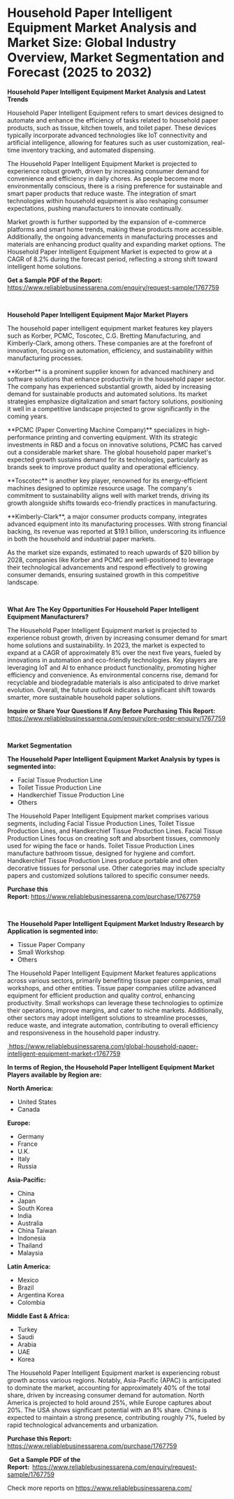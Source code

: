 <p><h1>Household Paper Intelligent Equipment Market Analysis and Market Size: Global Industry Overview, Market Segmentation and Forecast (2025 to 2032)</h1></p><p><strong>Household Paper Intelligent Equipment Market Analysis and Latest Trends</strong></p>
<p><p>Household Paper Intelligent Equipment refers to smart devices designed to automate and enhance the efficiency of tasks related to household paper products, such as tissue, kitchen towels, and toilet paper. These devices typically incorporate advanced technologies like IoT connectivity and artificial intelligence, allowing for features such as user customization, real-time inventory tracking, and automated dispensing.</p><p>The Household Paper Intelligent Equipment Market is projected to experience robust growth, driven by increasing consumer demand for convenience and efficiency in daily chores. As people become more environmentally conscious, there is a rising preference for sustainable and smart paper products that reduce waste. The integration of smart technologies within household equipment is also reshaping consumer expectations, pushing manufacturers to innovate continually.</p><p>Market growth is further supported by the expansion of e-commerce platforms and smart home trends, making these products more accessible. Additionally, the ongoing advancements in manufacturing processes and materials are enhancing product quality and expanding market options. The Household Paper Intelligent Equipment Market is expected to grow at a CAGR of 8.2% during the forecast period, reflecting a strong shift toward intelligent home solutions.</p></p>
<p><strong>Get a Sample PDF of the Report:&nbsp;</strong> <a href="https://www.reliablebusinessarena.com/enquiry/request-sample/1767759?utm_campaign=3218&utm_medium=2&utm_source=Github&utm_content=ia&utm_term=11042025&utm_id=household-paper-intelligent-equipment">https://www.reliablebusinessarena.com/enquiry/request-sample/1767759</a></p>
<p>&nbsp;</p>
<p><strong>Household Paper Intelligent Equipment Major Market Players</strong></p>
<p><p>The household paper intelligent equipment market features key players such as Korber, PCMC, Toscotec, C.G. Bretting Manufacturing, and Kimberly-Clark, among others. These companies are at the forefront of innovation, focusing on automation, efficiency, and sustainability within manufacturing processes.</p><p>**Korber** is a prominent supplier known for advanced machinery and software solutions that enhance productivity in the household paper sector. The company has experienced substantial growth, aided by increasing demand for sustainable products and automated solutions. Its market strategies emphasize digitalization and smart factory solutions, positioning it well in a competitive landscape projected to grow significantly in the coming years.</p><p>**PCMC (Paper Converting Machine Company)** specializes in high-performance printing and converting equipment. With its strategic investments in R&D and a focus on innovative solutions, PCMC has carved out a considerable market share. The global household paper market's expected growth sustains demand for its technologies, particularly as brands seek to improve product quality and operational efficiency.</p><p>**Toscotec** is another key player, renowned for its energy-efficient machines designed to optimize resource usage. The company's commitment to sustainability aligns well with market trends, driving its growth alongside shifts towards eco-friendly practices in manufacturing.</p><p>**Kimberly-Clark**, a major consumer products company, integrates advanced equipment into its manufacturing processes. With strong financial backing, its revenue was reported at $19.1 billion, underscoring its influence in both the household and industrial paper markets.</p><p>As the market size expands, estimated to reach upwards of $20 billion by 2028, companies like Korber and PCMC are well-positioned to leverage their technological advancements and respond effectively to growing consumer demands, ensuring sustained growth in this competitive landscape.</p></p>
<p>&nbsp;</p>
<p><strong>What Are The Key Opportunities For Household Paper Intelligent Equipment Manufacturers?</strong></p>
<p><p>The Household Paper Intelligent Equipment market is projected to experience robust growth, driven by increasing consumer demand for smart home solutions and sustainability. In 2023, the market is expected to expand at a CAGR of approximately 8% over the next five years, fueled by innovations in automation and eco-friendly technologies. Key players are leveraging IoT and AI to enhance product functionality, promoting higher efficiency and convenience. As environmental concerns rise, demand for recyclable and biodegradable materials is also anticipated to drive market evolution. Overall, the future outlook indicates a significant shift towards smarter, more sustainable household paper solutions.</p></p>
<p><strong>Inquire or Share Your Questions If Any Before Purchasing This Report:</strong> <a href="https://www.reliablebusinessarena.com/enquiry/pre-order-enquiry/1767759?utm_campaign=3218&utm_medium=2&utm_source=Github&utm_content=ia&utm_term=11042025&utm_id=household-paper-intelligent-equipment">https://www.reliablebusinessarena.com/enquiry/pre-order-enquiry/1767759</a></p>
<p>&nbsp;</p>
<p><strong>Market Segmentation</strong></p>
<p><strong>The Household Paper Intelligent Equipment Market Analysis by types is segmented into:</strong></p>
<p><ul><li>Facial Tissue Production Line</li><li>Toilet Tissue Production Line</li><li>Handkerchief Tissue Production Line</li><li>Others</li></ul></p>
<p><p>The Household Paper Intelligent Equipment market comprises various segments, including Facial Tissue Production Lines, Toilet Tissue Production Lines, and Handkerchief Tissue Production Lines. Facial Tissue Production Lines focus on creating soft and absorbent tissues, commonly used for wiping the face or hands. Toilet Tissue Production Lines manufacture bathroom tissue, designed for hygiene and comfort. Handkerchief Tissue Production Lines produce portable and often decorative tissues for personal use. Other categories may include specialty papers and customized solutions tailored to specific consumer needs.</p></p>
<p><strong>Purchase this Report:&nbsp;</strong><a href="https://www.reliablebusinessarena.com/purchase/1767759?utm_campaign=3218&utm_medium=2&utm_source=Github&utm_content=ia&utm_term=11042025&utm_id=household-paper-intelligent-equipment">https://www.reliablebusinessarena.com/purchase/1767759</a></p>
<p>&nbsp;</p>
<p><strong>The Household Paper Intelligent Equipment Market Industry Research by Application is segmented into:</strong></p>
<p><ul><li>Tissue Paper Company</li><li>Small Workshop</li><li>Others</li></ul></p>
<p><p>The Household Paper Intelligent Equipment Market features applications across various sectors, primarily benefiting tissue paper companies, small workshops, and other entities. Tissue paper companies utilize advanced equipment for efficient production and quality control, enhancing productivity. Small workshops can leverage these technologies to optimize their operations, improve margins, and cater to niche markets. Additionally, other sectors may adopt intelligent solutions to streamline processes, reduce waste, and integrate automation, contributing to overall efficiency and responsiveness in the household paper industry.</p></p>
<p><a href="https://www.reliablebusinessarena.com/global-household-paper-intelligent-equipment-market-r1767759?utm_campaign=3218&utm_medium=2&utm_source=Github&utm_content=ia&utm_term=11042025&utm_id=household-paper-intelligent-equipment">&nbsp;https://www.reliablebusinessarena.com/global-household-paper-intelligent-equipment-market-r1767759</a></p>
<p><strong>In terms of Region, the Household Paper Intelligent Equipment Market Players available by Region are:</strong></p>
<p>
    <p> <strong> North America: </strong>
        <ul>
            <li>United States</li>
            <li>Canada</li>
        </ul>
        </p> 
    <p> <strong> Europe: </strong>
        <ul>
            <li>Germany</li>
            <li>France</li>
            <li>U.K.</li>
            <li>Italy</li>
            <li>Russia</li>
        </ul>
        </p> 
    <p> <strong> Asia-Pacific: </strong>
        <ul>
            <li>China</li>
            <li>Japan</li>
            <li>South Korea</li>
            <li>India</li>
            <li>Australia</li>
            <li>China Taiwan</li>
            <li>Indonesia</li>
            <li>Thailand</li>
            <li>Malaysia</li>
        </ul>
        </p> 
    <p> <strong> Latin America: </strong>
        <ul>
            <li>Mexico</li>
            <li>Brazil</li>
            <li>Argentina Korea</li>
            <li>Colombia</li>
        </ul>
        </p> 
    <p> <strong> Middle East & Africa: </strong>
        <ul>
            <li>Turkey</li>
            <li>Saudi</li>
            <li>Arabia</li>
            <li>UAE</li>
            <li>Korea</li>
        </ul>
    </p>
    </p>
<p><p>The Household Paper Intelligent Equipment market is experiencing robust growth across various regions. Notably, Asia-Pacific (APAC) is anticipated to dominate the market, accounting for approximately 40% of the total share, driven by increasing consumer demand for automation. North America is projected to hold around 25%, while Europe captures about 20%. The USA shows significant potential with an 8% share. China is expected to maintain a strong presence, contributing roughly 7%, fueled by rapid technological advancements and urbanization.</p></p>
<p><strong>Purchase this Report: </strong><a href="https://www.reliablebusinessarena.com/purchase/1767759?utm_campaign=3218&utm_medium=2&utm_source=Github&utm_content=ia&utm_term=11042025&utm_id=household-paper-intelligent-equipment">https://www.reliablebusinessarena.com/purchase/1767759</a></p>
<p>&nbsp;<strong>Get a Sample PDF of the Report:&nbsp;&nbsp;</strong><a href="https://www.reliablebusinessarena.com/enquiry/request-sample/1767759?utm_campaign=3218&utm_medium=2&utm_source=Github&utm_content=ia&utm_term=11042025&utm_id=household-paper-intelligent-equipment">https://www.reliablebusinessarena.com/enquiry/request-sample/1767759</a></p>
<p><strong></strong></p>
<p>Check more reports on <a href="https://www.reliablebusinessarena.com/?utm_campaign=3218&utm_medium=2&utm_source=Github&utm_content=ia&utm_term=11042025&utm_id=household-paper-intelligent-equipment">https://www.reliablebusinessarena.com/</a></p>